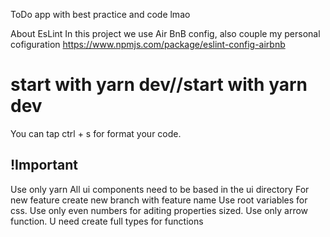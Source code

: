 ToDo app with best practice and code lmao

About EsLint
In this project we use Air BnB config, also couple my personal cofiguration https://www.npmjs.com/package/eslint-config-airbnb

# start with yarn dev//start with yarn dev


You can tap ctrl + s for format your code.

## !Important
Use only yarn
All ui components need to be based in the ui directory
For new feature create new branch with feature name 
Use root variables for css.
Use only even numbers for aditing properties sized.
Use only arrow function.
U need create full types for functions
